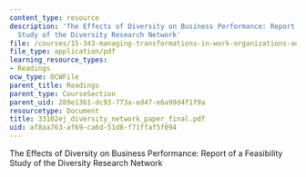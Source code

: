 ```yaml
---
content_type: resource
description: 'The Effects of Diversity on Business Performance: Report of a Feasibility
  Study of the Diversity Research Network'
file: /courses/15-343-managing-transformations-in-work-organizations-and-society-spring-2002/af8aa763af69ca6d51d8f71ffaf5f094_33102ej_diversity_network_paper_final.pdf
file_type: application/pdf
learning_resource_types:
- Readings
ocw_type: OCWFile
parent_title: Readings
parent_type: CourseSection
parent_uid: 289e1361-dc93-773a-ed47-e6a99d4f1f9a
resourcetype: Document
title: 33102ej_diversity_network_paper_final.pdf
uid: af8aa763-af69-ca6d-51d8-f71ffaf5f094
---
```

The Effects of Diversity on Business Performance: Report of a Feasibility Study of the Diversity Research Network

